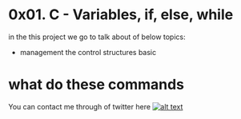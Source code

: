 # 0x01. C - Variables, if, else, while

in the this project we go to talk about of below topics:

* management the control structures basic

# what do these commands
    
You can contact me through of twitter here [![alt text](https://cdn.icon-icons.com/icons2/1254/PNG/128/1495494667-jd13_84467.png)](http://wordpress.com/ "Twitter")